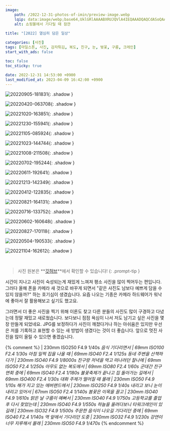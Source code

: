 ```yaml
---
image:
    path: /2022-12-31-photos-of-imin/preview-image.webp
    lqip: data:image/webp;base64,UklGRlAAAABXRUJQVlA4IEQAAADQAQCdASoQAAgAAgA0JZQCdAD0tNvXgAD++yUU4/HtnDOizij1uz6dfZTsypE5KvKr20uztM+CbrkMAgjCLe9cNkIAAA==
    alt: 쇼핑몰에서 기다릴 때 잠깐
    
title: "[2022] 열심히 담은 일상"

categories: [사진]
tags: [마일스톤, 사진, 감자튀김, 복도, 친구, 눈, 벚꽃, 구름, 크레인]
start_with_ads: false

toc: false
toc_sticky: true
 
date: 2022-12-31 14:53:00 +0900
last_modified_at: 2023-04-09 16:42:00 +0900
---
```


![20220905-181831](/photo/webp/20220905_181831.webp){: .shadow }

![20220420-063708](/photo/webp/20220420_063708.webp){: .shadow }

![20221020-163851](/photo/webp/20221020_163851.webp){: .shadow }

![20221230-155941](/photo/webp/20221230_155941.webp){: .shadow }

![20221105-085924](/photo/webp/20221105_085924.webp){: .shadow }

![20221023-144744](/photo/webp/20221023_144744.webp){: .shadow }

![20221008-211508](/photo/webp/20221008_211508.webp){: .shadow }

![20220702-195244](/photo/webp/20220702_195244.webp){: .shadow }

![20220611-192641](/photo/webp/20220611_192641.webp){: .shadow }

![20221213-142349](/photo/webp/20221213_142349.webp){: .shadow }

![20220412-122835](/photo/webp/20220412_122835.webp){: .shadow }

![20220821-164131](/photo/webp/20220821_164131.webp){: .shadow }

![20220716-133752](/photo/webp/20220716_133752.webp){: .shadow }

![20220602-160648](/photo/webp/20220602_160648.webp){: .shadow }

![20220827-170118](/photo/webp/20220827_170118.webp){: .shadow }

![20220504-190533](/photo/webp/20220504_190533.webp){: .shadow }

![20221104-162612](/photo/webp/20221104_162612.webp){: .shadow }

<br>

> 사진 원본은 **[깃허브](https://github.com/hyngng/hyngng.github.io.resources/tree/master/photo/jpg)**에서 확인할 수 있습니다!
{: .prompt-tip }

시간이 지나고 사진이 숙성되는게 재밌게 느껴져 평소 사진을 많이 찍어두는 편입니다. 그러다 올해 폰을 카메라 새 것으로 바꾸게 되면서 "같은 사진도 남보다 예쁘게 담을 수 있지 않을까?" 하는 호기심이 생겼습니다. 요즘 나오는 기종은 카메라 하드웨어가 워낙에 좋아서 잘 활용해보고 싶기도 했고요.

그러면서 더 좋은 사진을 찍기 위해 이론도 찾고 다른 분들의 사진도 많이 구경하고 다녔는데 정말 재밌고 새로웠습니다. 보다보니 점점 욕심이 나서 저도 남기고 싶은 사진을 몇 장 만들게 되었네요.
JPG를 보정하다가 사진이 깨졌다거나 하는 아쉬움은 있지만 우선은 저를 기록하고 표현할 수 있는 새 방법이 생겼다는 것이 더 좋습니다. 앞으로 멋진 사진을 많이 올릴 수 있으면 좋겠습니다.

{% comment %}
 | 230mm ISO250 F4.9 1/40s
_음식 기다리면서 | 69mm ISO100 F2.4 1/30s_
_아침 일찍 집을 나올 때 | 69mm ISO40 F2.4 1/125s_
_동네 주변을 산책하다가 | 230mm ISO40 F4.9 1/8000s_
_친구랑 저녁을 먹고 떠나려던 찰나에 | 69mm ISO50 F2.4 1/250s_
_아무도 없는 복도에서 | 69mm ISO80 F2.4 1/60s_
_군대간 친구 면회 중에 | 69mm ISO40 F2.4 1/180s_
_불꽃축제가 끝나고 집 돌아가는 길에서 | 69mm ISO400 F2.4 1/30s_
_대화 주제가 떨어질 때 몰래 | 230mm ISO50 F4.9 1/10s_
_해가 지고 있는 에버랜드에서 | 230mm ISO250 F4.9 1/40s_
_내리고 보니 눈이 내리고 있어서 | 67mm ISO50 F2.4 1/140s_
_봄꽃은 이목을 끌고 | 230mm ISO40 F4.9 1/610s_
_맑은 날 구름이 예뻐서 | 230mm ISO40 F4.9 1/750s_
_고등학교를 졸업 후 다시 찾았는데 | 230mm ISO40 F4.9 1/550s_
_하늘을 올려다보니 타워크레인이 있길래 | 230mm ISO32 F4.9 1/500s_
_주문한 음식이 나오길 기다리던 중에 | 69mm ISO40 F2.4 1/140s_
_역 앞에서 기다리던 도중 | 230mm ISO32 F4.9 1/230s_
_강연이 너무 지루해서 몰래 | 230mm ISO50 F4.9 1/470s_
{% endcomment %}